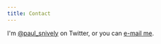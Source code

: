 ```yaml
---
title: Contact
---
```


I'm [\@paul_snively](https://twitter.com/paul_snively) on Twitter, or you can [e-mail me](mailto:psnively@mac.com).
